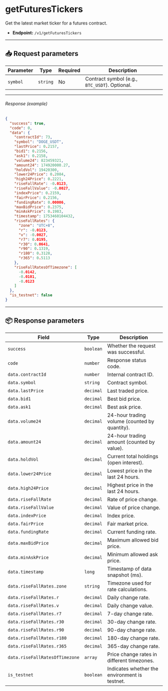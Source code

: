 # getFuturesTickers

Get the latest market ticker for a futures contract.

- **Endpoint:** `/v1/getFuturesTickers`

---

## 📥 Request parameters

| **Parameter** | **Type**   | **Required** | **Description**                                 |
|---------------|------------|--------------|-------------------------------------------------|
| `symbol`      | `string`   | No           | Contract symbol (e.g., `BTC_USDT`). Optional.   |

---

###### Response (example)

```json
{
  "success": true,
  "code": 0,
  "data": {
    "contractId": 73,
    "symbol": "DOGE_USDT",
    "lastPrice": 0.2157,
    "bid1": 0.2156,
    "ask1": 0.2158,
    "volume24": 823459321,
    "amount24": 174920000.27,
    "holdVol": 19420300,
    "lower24Price": 0.2084,
    "high24Price": 0.2221,
    "riseFallRate": -0.0123,
    "riseFallValue": -0.0027,
    "indexPrice": 0.2159,
    "fairPrice": 0.2156,
    "fundingRate": 0.00006,
    "maxBidPrice": 0.2375,
    "minAskPrice": 0.1983,
    "timestamp": 1753460104432,
    "riseFallRates": {
      "zone": "UTC+8",
      "r": -0.0123,
      "v": -0.0027,
      "r7": 0.0195,
      "r30": 0.0641,
      "r90": 0.1319,
      "r180": 0.3128,
      "r365": 0.5113
    },
    "riseFallRatesOfTimezone": [
      -0.0142,
      -0.0101,
      -0.0123
    ]
  },
  "is_testnet": false
}
```

---

## 📦 Response parameters

| **Field**                        | **Type**    | **Description**                                         |
|----------------------------------|-------------|---------------------------------------------------------|
| `success`                        | `boolean`   | Whether the request was successful.                     |
| `code`                           | `number`    | Response status code.                                   |
| `data.contractId`               | `number`    | Internal contract ID.                                   |
| `data.symbol`                   | `string`    | Contract symbol.                                        |
| `data.lastPrice`                | `decimal`   | Last traded price.                                      |
| `data.bid1`                     | `decimal`   | Best bid price.                                         |
| `data.ask1`                     | `decimal`   | Best ask price.                                         |
| `data.volume24`                 | `decimal`   | 24-hour trading volume (counted by quantity).           |
| `data.amount24`                 | `decimal`   | 24-hour trading amount (counted by value).              |
| `data.holdVol`                  | `decimal`   | Current total holdings (open interest).                 |
| `data.lower24Price`            | `decimal`   | Lowest price in the last 24 hours.                      |
| `data.high24Price`             | `decimal`   | Highest price in the last 24 hours.                     |
| `data.riseFallRate`            | `decimal`   | Rate of price change.                                   |
| `data.riseFallValue`           | `decimal`   | Value of price change.                                  |
| `data.indexPrice`              | `decimal`   | Index price.                                            |
| `data.fairPrice`               | `decimal`   | Fair market price.                                      |
| `data.fundingRate`             | `decimal`   | Current funding rate.                                   |
| `data.maxBidPrice`             | `decimal`   | Maximum allowed bid price.                              |
| `data.minAskPrice`             | `decimal`   | Minimum allowed ask price.                              |
| `data.timestamp`               | `long`      | Timestamp of data snapshot (ms).                        |
| `data.riseFallRates.zone`      | `string`    | Timezone used for rate calculations.                    |
| `data.riseFallRates.r`         | `decimal`   | Daily change rate.                                      |
| `data.riseFallRates.v`         | `decimal`   | Daily change value.                                     |
| `data.riseFallRates.r7`        | `decimal`   | 7-day change rate.                                      |
| `data.riseFallRates.r30`       | `decimal`   | 30-day change rate.                                     |
| `data.riseFallRates.r90`       | `decimal`   | 90-day change rate.                                     |
| `data.riseFallRates.r180`      | `decimal`   | 180-day change rate.                                    |
| `data.riseFallRates.r365`      | `decimal`   | 365-day change rate.                                    |
| `data.riseFallRatesOfTimezone` | `array`     | Price change rates in different timezones.              |
| `is_testnet`                    | `boolean`   | Indicates whether the environment is testnet.           |

